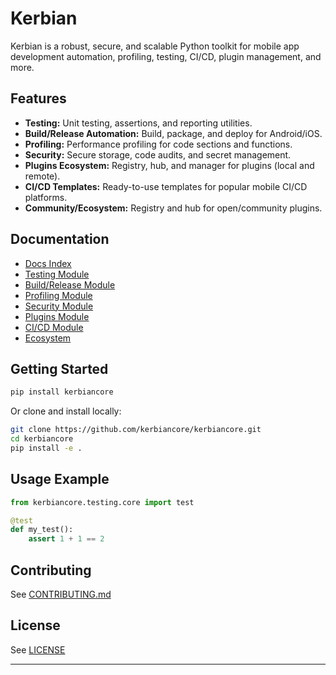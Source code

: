 # Kerbian

Kerbian is a robust, secure, and scalable Python toolkit for mobile app development automation, profiling, testing, CI/CD, plugin management, and more.

## Features

- **Testing:** Unit testing, assertions, and reporting utilities.
- **Build/Release Automation:** Build, package, and deploy for Android/iOS.
- **Profiling:** Performance profiling for code sections and functions.
- **Security:** Secure storage, code audits, and secret management.
- **Plugins Ecosystem:** Registry, hub, and manager for plugins (local and remote).
- **CI/CD Templates:** Ready-to-use templates for popular mobile CI/CD platforms.
- **Community/Ecosystem:** Registry and hub for open/community plugins.

## Documentation

- [Docs Index](kerbiancore/docs/index.md)
- [Testing Module](kerbiancore/testing/README.md)
- [Build/Release Module](kerbiancore/buildrelease/README.md)
- [Profiling Module](kerbiancore/profiling/README.md)
- [Security Module](kerbiancore/security/README.md)
- [Plugins Module](kerbiancore/plugins/README.md)
- [CI/CD Module](kerbiancore/cicd/README.md)
- [Ecosystem](kerbiancore/ecosystem/README.md)

## Getting Started

```bash
pip install kerbiancore
```

Or clone and install locally:

```bash
git clone https://github.com/kerbiancore/kerbiancore.git
cd kerbiancore
pip install -e .
```

## Usage Example

```python
from kerbiancore.testing.core import test

@test
def my_test():
    assert 1 + 1 == 2
```

## Contributing

See [CONTRIBUTING.md](CONTRIBUTING.md)

## License

See [LICENSE](LICENSE)

---
